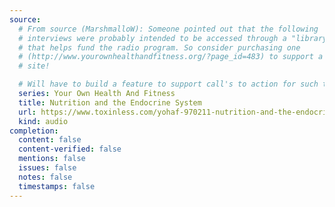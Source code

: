```yaml
---
source:
  # From source (MarshmalloW): Someone pointed out that the following 
  # interviews were probably intended to be accessed through a "library card"
  # that helps fund the radio program. So consider purchasing one 
  # (http://www.yourownhealthandfitness.org/?page_id=483) to support a worthy
  # site!

  # Will have to build a feature to support call's to action for such things.
  series: Your Own Health And Fitness
  title: Nutrition and the Endocrine System
  url: https://www.toxinless.com/yohaf-970211-nutrition-and-the-endocrine-system.mp3
  kind: audio
completion:
  content: false
  content-verified: false
  mentions: false
  issues: false
  notes: false
  timestamps: false
---
```

